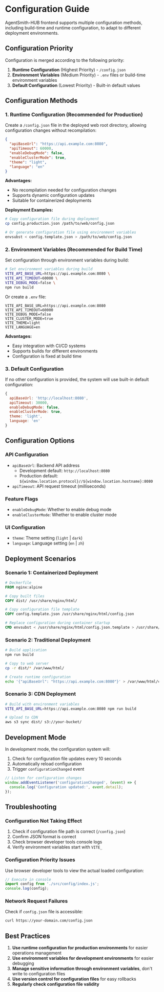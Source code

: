 # Configuration Guide

AgentSmith-HUB frontend supports multiple configuration methods, including build-time and runtime configuration, to adapt to different deployment environments.

## Configuration Priority

Configuration is merged according to the following priority:

1. **Runtime Configuration** (Highest Priority) - `/config.json`
2. **Environment Variables** (Medium Priority) - `.env` files or build-time environment variables
3. **Default Configuration** (Lowest Priority) - Built-in default values

## Configuration Methods

### 1. Runtime Configuration (Recommended for Production)

Create a `/config.json` file in the deployed web root directory, allowing configuration changes without recompilation:

```json
{
  "apiBaseUrl": "https://api.example.com:8080",
  "apiTimeout": 60000,
  "enableDebugMode": false,
  "enableClusterMode": true,
  "theme": "light",
  "language": "en"
}
```

**Advantages:**
- No recompilation needed for configuration changes
- Supports dynamic configuration updates
- Suitable for containerized deployments

**Deployment Examples:**
```bash
# Copy configuration file during deployment
cp config.production.json /path/to/web/config.json

# Or generate configuration file using environment variables
envsubst < config.template.json > /path/to/web/config.json
```

### 2. Environment Variables (Recommended for Build Time)

Set configuration through environment variables during build:

```bash
# Set environment variables during build
VITE_API_BASE_URL=https://api.example.com:8080 \
VITE_API_TIMEOUT=60000 \
VITE_DEBUG_MODE=false \
npm run build
```

Or create a `.env` file:

```env
VITE_API_BASE_URL=https://api.example.com:8080
VITE_API_TIMEOUT=60000
VITE_DEBUG_MODE=false
VITE_CLUSTER_MODE=true
VITE_THEME=light
VITE_LANGUAGE=en
```

**Advantages:**
- Easy integration with CI/CD systems
- Supports builds for different environments
- Configuration is fixed at build time

### 3. Default Configuration

If no other configuration is provided, the system will use built-in default configuration:

```javascript
{
  apiBaseUrl: 'http://localhost:8080',
  apiTimeout: 30000,
  enableDebugMode: false,
  enableClusterMode: true,
  theme: 'light',
  language: 'en'
}
```

## Configuration Options

### API Configuration

- `apiBaseUrl`: Backend API address
  - Development default: `http://localhost:8080`
  - Production default: `${window.location.protocol}//${window.location.hostname}:8080`
- `apiTimeout`: API request timeout (milliseconds)

### Feature Flags

- `enableDebugMode`: Whether to enable debug mode
- `enableClusterMode`: Whether to enable cluster mode

### UI Configuration

- `theme`: Theme setting (`light` | `dark`)
- `language`: Language setting (`en` | `zh`)

## Deployment Scenarios

### Scenario 1: Containerized Deployment

```dockerfile
# Dockerfile
FROM nginx:alpine

# Copy built files
COPY dist/ /usr/share/nginx/html/

# Copy configuration file template
COPY config.template.json /usr/share/nginx/html/config.json

# Replace configuration during container startup
CMD envsubst < /usr/share/nginx/html/config.json.template > /usr/share/nginx/html/config.json && nginx -g 'daemon off;'
```

### Scenario 2: Traditional Deployment

```bash
# Build application
npm run build

# Copy to web server
cp -r dist/* /var/www/html/

# Create runtime configuration
echo '{"apiBaseUrl": "https://api.example.com:8080"}' > /var/www/html/config.json
```

### Scenario 3: CDN Deployment

```bash
# Build with environment variables
VITE_API_BASE_URL=https://api.example.com:8080 npm run build

# Upload to CDN
aws s3 sync dist/ s3://your-bucket/
```

## Development Mode

In development mode, the configuration system will:

1. Check for configuration file updates every 10 seconds
2. Automatically reload configuration
3. Trigger `configurationChanged` event

```javascript
// Listen for configuration changes
window.addEventListener('configurationChanged', (event) => {
  console.log('Configuration updated:', event.detail);
});
```

## Troubleshooting

### Configuration Not Taking Effect

1. Check if configuration file path is correct (`/config.json`)
2. Confirm JSON format is correct
3. Check browser developer tools console logs
4. Verify environment variables start with `VITE_`

### Configuration Priority Issues

Use browser developer tools to view the actual loaded configuration:

```javascript
// Execute in console
import config from './src/config/index.js';
console.log(config);
```

### Network Request Failures

Check if `config.json` file is accessible:

```bash
curl https://your-domain.com/config.json
```

## Best Practices

1. **Use runtime configuration for production environments** for easier operations management
2. **Use environment variables for development environments** for easier debugging
3. **Manage sensitive information through environment variables**, don't write to configuration files
4. **Use version control for configuration files** for easy rollbacks
5. **Regularly check configuration file validity** 